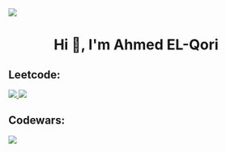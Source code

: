 <img src="https://user-images.githubusercontent.com/74038190/213910845-af37a709-8995-40d6-be59-724526e3c3d7.gif"/>
<h1 align="center">Hi 👋, I'm Ahmed EL-Qori</h1>
<!-- <div align="center"> -->
<!-- <a  ><img src="https://badge.mediaplus.ma/colorfulwaves/ael-qori" alt="ael-qori's 42 stats" /></a>
</div> -->

<h2>Leetcode:</h2>
<a href="https://leetcode.com/meedivo"><img src="https://badges.peiyuan.ch/leetcode/meedivo/name"/>
<img src="https://badges.peiyuan.ch/leetcode/meedivo/solved?difficulty=%3Cvalue%3E">
</a>

<h2>Codewars:</h2>
<a href="https://www.codewars.com/users/meedivo"><img src="https://www.codewars.com/users/meedivo/badges/large"></a>
